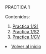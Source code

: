 PRACTICA 1

Contenidos:
<ol>
        <li><a href="https://martinjimenezhuete.github.io/2024-2025-CSAAI-Practicas/P1/S1">Practica 1/S1</a></li>
        <li><a href="https://martinjimenezhuete.github.io/2024-2025-CSAAI-Practicas/P1/S2">Practica 1/S2</a></li>
        <li><a href="https://martinjimenezhuete.github.io/2024-2025-CSAAI-Practicas/P1/">Practica 1/CV</a></li>
    </ol>

<li><a href="https://martinjimenezhuete.github.io/2024-2025-CSAAI-Practicas/">Volver al inicio</a></li>